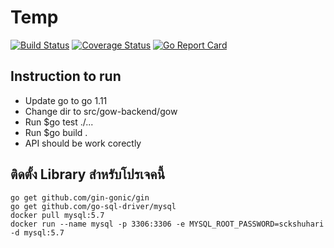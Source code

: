 # Temp 
[![Build Status](https://travis-ci.org/up1/temp.svg?branch=master)](https://travis-ci.org/up1/temp) 
[![Coverage Status](https://coveralls.io/repos/github/up1/temp/badge.svg?branch=master)](https://coveralls.io/github/up1/temp?branch=master)
[![Go Report Card](https://goreportcard.com/badge/github.com/up1/temp)](https://goreportcard.com/report/github.com/up1/temp)

## Instruction to run
* Update go to go 1.11
* Change dir to src/gow-backend/gow
* Run $go test ./...
* Run $go build .
* API should be work corectly


## ติดตั้ง Library สำหรับโปรเจคนี้
```
go get github.com/gin-gonic/gin
go get github.com/go-sql-driver/mysql
docker pull mysql:5.7
docker run --name mysql -p 3306:3306 -e MYSQL_ROOT_PASSWORD=sckshuhari -d mysql:5.7
```


